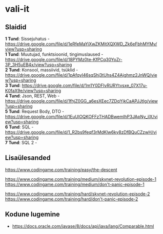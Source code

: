 # vali-it

## Slaidid
**1 Tund**: Sissejuhatus - https://drive.google.com/file/d/1eRfeMaYiXwZKMitXQXWD_Zk6eFbhMYMv/view?usp=sharing  
**1 Tund**: Muutujad, funktsioonid, tingimuslaused - https://drive.google.com/file/d/18PYMz0te-KfPCq30YoZr-3P_3H5uEB4x/view?usp=sharing  
**2 Tund**: Konsool, massiivid, tsüklid - https://drive.google.com/file/d/1pAfqyI46sqShj3tUhs4Z4Ajghmz2JnWQ/view?usp=sharing  
**3 Tund**: https://drive.google.com/file/d/1m1Y0DFIvRURYtvsxe_07X17u-K0faX9e/view?usp=sharing  
**4 Tund**: Json, REST, Web - https://drive.google.com/file/d/1fhjZ0GG_a6esXEec7ZDqYjkCaAPJJtIg/view?usp=sharing  
**5 Tund**: Request Body, DTO - https://drive.google.com/file/d/1EuUlOQKOFFzTHADBwemIhP3JApNy_ilX/view?usp=sharing  
**6 Tund**: SQL - https://drive.google.com/file/d/1_R2bs9feqf3rMdKlw6ky8zDfBQuCZzwH/view?usp=sharing  
**7 Tund**: SQL 2 - 

## Lisaülesanded
https://www.codingame.com/training/easy/the-descent  

https://www.codingame.com/training/medium/skynet-revolution-episode-1  
https://www.codingame.com/training/medium/don't-panic-episode-1  

https://www.codingame.com/training/hard/skynet-revolution-episode-2  
https://www.codingame.com/training/hard/don't-panic-episode-2  

## Kodune lugemine
* https://docs.oracle.com/javase/8/docs/api/java/lang/Comparable.html  
